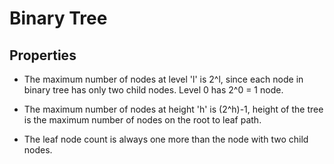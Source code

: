 # Binary Tree

## Properties

* The maximum number of nodes at level 'l' is 2^l, since each node in binary tree has only two child nodes.
Level 0 has 2^0 = 1 node.

* The maximum number of nodes at height 'h' is (2^h)-1, height of the tree is the maximum number of nodes on the root to leaf path.

* The leaf node count is always one more than the node with two child nodes.

